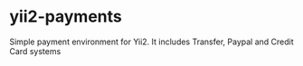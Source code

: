 # yii2-payments
Simple payment environment for Yii2. It includes Transfer, Paypal and Credit Card systems
